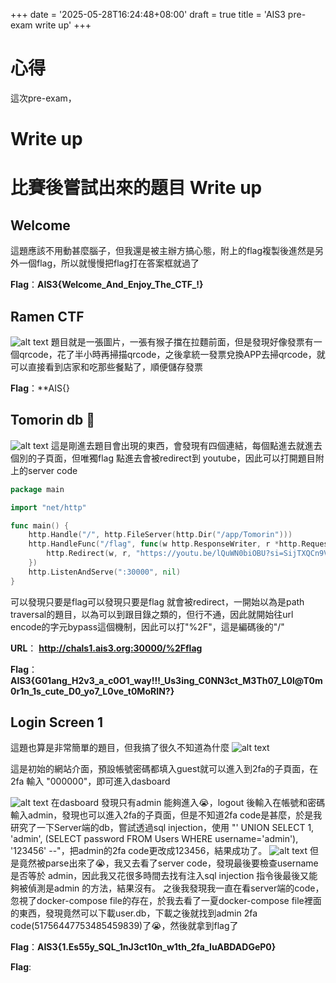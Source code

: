 +++
date = '2025-05-28T16:24:48+08:00'
draft = true
title = 'AIS3 pre-exam write up'
+++



# 心得
這次pre-exam，

# Write up 


# 比賽後嘗試出來的題目 Write up 

## Welcome 
這題應該不用動甚麼腦子，但我還是被主辦方搞心態，附上的flag複製後進然是另外一個flag，所以就慢慢把flag打在答案框就過了

**Flag**：**AIS3{Welcome_And_Enjoy_The_CTF_!}**


## Ramen CTF
![alt text](chal.jpg)
題目就是一張圖片，一張有猴子擋在拉麵前面，但是發現好像發票有一個qrcode，花了半小時再掃描qrcode，之後拿統一發票兌換APP去掃qrcode，就可以直接看到店家和吃那些餐點了，順便儲存發票

**Flag**：**AIS{}


## Tomorin db 🐧
![alt text](image.png)
這是剛進去題目會出現的東西，會發現有四個連結，每個點進去就進去個別的子頁面，但唯獨flag 點進去會被redirect到 youtube，因此可以打開題目附上的server code

``` go
package main

import "net/http"

func main() {
	http.Handle("/", http.FileServer(http.Dir("/app/Tomorin")))
	http.HandleFunc("/flag", func(w http.ResponseWriter, r *http.Request) {
		http.Redirect(w, r, "https://youtu.be/lQuWN0biOBU?si=SijTXQCn9V3j4Rl6", http.StatusFound)
  	})
  	http.ListenAndServe(":30000", nil)
}
```
可以發現只要是flag可以發現只要是flag 就會被redirect，一開始以為是path traversal的題目，以為可以到跟目錄之類的，但行不通，因此就開始往url encode的字元bypass這個機制，因此可以打"%2F"，這是編碼後的"/"

**URL**： **http://chals1.ais3.org:30000/%2Fflag**

**Flag**：**AIS3{G01ang_H2v3_a_c0O1_way!!!_Us3ing_C0NN3ct_M3Th07_L0l@T0m0r1n_1s_cute_D0_yo7_L0ve_t0MoRIN?}**


## Login Screen 1
這題也算是非常簡單的題目，但我搞了很久不知道為什麼
![alt text](image-1.png)

這是初始的網站介面，預設帳號密碼都填入guest就可以進入到2fa的子頁面，在2fa 輸入 "000000"，即可進入dasboard 

![alt text](image-2.png)
在dasboard 發現只有admin 能夠進入😭，logout 後輸入在帳號和密碼輸入admin，發現也可以進入2fa的子頁面，但是不知道2fa code是甚麼，於是我研究了一下Server端的db，嘗試透過sql injection，使用 "' UNION SELECT 1, 'admin', (SELECT password FROM Users WHERE username='admin'), '123456' --"，把admin的2fa code更改成123456，結果成功了。
![alt text](image-3.png)
但是竟然被parse出來了😭，我又去看了server code，發現最後要檢查username 是否等於 admin，因此我又花很多時間去找有注入sql injection 指令後最後又能夠被偵測是admin 的方法，結果沒有。
之後我發現我一直在看server端的code，忽視了docker-compose file的存在，於我去看了一夏docker-compose file裡面的東西，發現竟然可以下載user.db，下載之後就找到admin 2fa code(51756447753485459839)了😭，然後就拿到flag了

**Flag**：**AIS3{1.Es55y_SQL_1nJ3ct10n_w1th_2fa_IuABDADGeP0}**

**Flag**:







